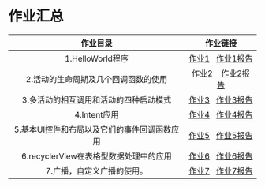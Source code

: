# 作业汇总

|                   作业目录                   |                           作业链接                           |
| :------------------------------------------: | :----------------------------------------------------------: |
|               1.HelloWorld程序               | [作业1](https://github.com/Small-Windmill/2018118118_Android/tree/master/HelloWorld)   &nbsp;    [作业1报告](https://github.com/Small-Windmill/2018118118_Android/blob/master/HelloWorld/Report.md) |
|     2.活动的生命周期及几个回调函数的使用     | [作业2](https://github.com/Small-Windmill/2018118118_Android/tree/master/ActivityTestOne)    &nbsp;&nbsp;  [作业2报告](https://github.com/Small-Windmill/2018118118_Android/blob/master/ActivityTestOne/Report.md) |
|    3.多活动的相互调用和活动的四种启动模式    | [作业3](https://github.com/Small-Windmill/2018118118_Android/tree/master/ActivityTestTwo)     &nbsp;  [作业3报告](https://github.com/Small-Windmill/2018118118_Android/blob/master/ActivityTestTwo/Report.md) |
|                 4.Intent应用                 | [作业4](https://github.com/Small-Windmill/2018118118_Android/tree/master/IntentTest)   &nbsp;    [作业4报告](https://github.com/Small-Windmill/2018118118_Android/blob/master/IntentTest/Report.md) |
| 5.基本UI控件和布局以及它们的事件回调函数应用 | [作业5](https://github.com/Small-Windmill/2018118118_Android/tree/master/UITest)   &nbsp;    [作业5报告](https://github.com/Small-Windmill/2018118118_Android/blob/master/UITest/Report.md) |
|    6.recyclerView在表格型数据处理中的应用    | [作业6](https://github.com/Small-Windmill/2018118118_Android/tree/master/RecyclerViewTest)   &nbsp;    [作业6报告](https://github.com/Small-Windmill/2018118118_Android/blob/master/RecyclerViewTest/Report.md) |
|          7.广播，自定义广播的使用。          | [作业7](https://github.com/Small-Windmill/2018118118_Android/tree/master/BroadcastTest)   &nbsp;    [作业7报告](https://github.com/Small-Windmill/2018118118_Android/blob/master/BroadcastTest/Report.md) |






